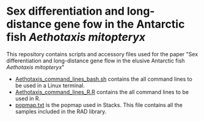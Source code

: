# Sex differentiation and long-distance gene fow in the Antarctic fish _Aethotaxis mitopteryx_
This repository contains scripts and accessory files used for the paper "Sex differentiation and long-distance gene flow in the elusive Antarctic fish _Aethotaxis mitopteryx_"

- [Aethotaxis_command_lines_bash.sh](./Aethotaxis_command_lines_bash.sh) contains the all command lines to be used in a Linux terminal.
- [Aethotaxis_command_lines_R.R](./Aethotaxis_command_lines_R.R) contains the all command lines to be used in R.
- [popmap.txt](url) is the popmap used in Stacks. This file contains all the samples included in the RAD library. 



